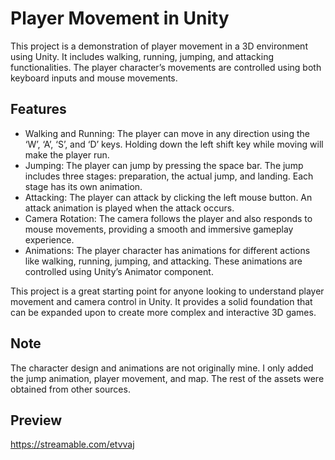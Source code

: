 # Player Movement in Unity
This project is a demonstration of player movement in a 3D environment using Unity. It includes walking, running, jumping, and attacking functionalities. The player character’s movements are controlled using both keyboard inputs and mouse movements.

## Features
 - Walking and Running: The player can move in any direction using the ‘W’, ‘A’, ‘S’, and ‘D’ keys. Holding down the left shift key while moving will make the player run.
 - Jumping: The player can jump by pressing the space bar. The jump includes three stages: preparation, the actual jump, and landing. Each stage has its own animation.
 - Attacking: The player can attack by clicking the left mouse button. An attack animation is played when the attack occurs.
 - Camera Rotation: The camera follows the player and also responds to mouse movements, providing a smooth and immersive gameplay experience.
 - Animations: The player character has animations for different actions like walking, running, jumping, and attacking. These animations are controlled using Unity’s Animator component.

This project is a great starting point for anyone looking to understand player movement and camera control in Unity. It provides a solid foundation that can be expanded upon to create more complex and interactive 3D games.


## Note
The character design and animations are not originally mine. I only added the jump animation, player movement, and map. The rest of the assets were obtained from other sources.

## Preview
https://streamable.com/etvvaj
